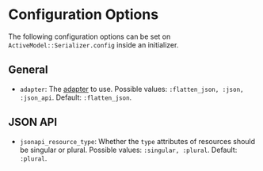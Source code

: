 # Configuration Options

The following configuration options can be set on `ActiveModel::Serializer.config` inside an initializer.

## General

- `adapter`: The [adapter](adapters.md) to use. Possible values: `:flatten_json, :json, :json_api`. Default: `:flatten_json`.

## JSON API

- `jsonapi_resource_type`: Whether the `type` attributes of resources should be singular or plural. Possible values: `:singular, :plural`. Default: `:plural`.
